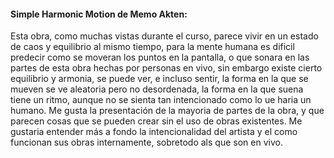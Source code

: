 #### Simple Harmonic Motion de Memo Akten:


Esta obra, como muchas vistas durante el curso, parece vivir en un estado de caos y equilibrio al mismo tiempo, para la mente humana es dificil predecir como se moveran los puntos en la pantalla, o que sonara en las partes de esta obra hechas por personas en vivo, sin embargo existe cierto equilibrio y armonia, se puede ver, e incluso sentir, la forma en la que se mueven se ve aleatoria pero no desordenada, la forma en la que suena tiene un ritmo, aunque no se sienta tan intencionado como lo   ue haria un humano. Me gusta la presentación de la mayoria de partes de la obra, y que parecen cosas que se pueden crear sin el uso de obras existentes. Me gustaria entender más a fondo la intencionalidad del artista y el como funcionan sus obras internamente, sobretodo als que son en vivo.
